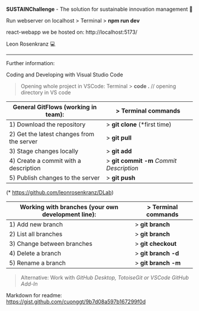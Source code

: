 **SUSTAINChallenge**  - The solution for sustainable innovation management 🌳

Run webserver on localhost > Terminal > **npm run dev**

react-webapp we be hosted on: http://localhost:5173/

Leon Rosenkranz :computer:

---

Further information:

Coding and Developing with Visual Studio Code

> Opening whole project in VSCode: Terminal > **code .** // opening directory in VS code

|General GitFlows (working in team): |> Terminal commands |
|-|-|
|1) Download the repository                 | > **git clone <RepositoryURL>** (*first time)|
|2) Get the latest changes from the server  | > **git pull**|
|3) Stage changes locally                   | > **git add <filename>**|
|4) Create a commit with a description      | > **git commit -m** _Commit Description_|
|5) Publish changes to the server           | > **git push**|

  (* https://github.com/leonrosenkranz/DLab)

|Working with branches (your own development line): |> Terminal commands |
|-|-|
|1) Add new branch                           | > **git branch**|
|2) List all branches                        | > **git branch <branch>**|
|3) Change between branches                  | > **git checkout <branch>**|
|4) Delete a branch                          | > **git branch -d**|
|5) Rename a branch                          | > **git branch -m <branch>**|
 
> Alternative: Work with _GitHub Desktop, TotoiseGit or VSCode GitHub Add-In_
  
Markdown for readme: https://gist.github.com/cuonggt/9b7d08a597b167299f0d

  
